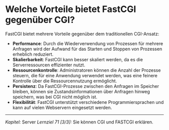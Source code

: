 # Welche Vorteile bietet FastCGI gegenüber CGI?

FastCGI bietet mehrere Vorteile gegenüber dem traditionellen CGI-Ansatz:
  - **Performance**: Durch die Wiederverwendung von Prozessen für mehrere Anfragen wird der Aufwand für das Starten und Stoppen von Prozessen erheblich reduziert.
  - **Skalierbarkeit**: FastCGI kann besser skaliert werden, da es die Serverressourcen effizienter nutzt.
  - **Ressourcenkontrolle**: Administratoren können die Anzahl der Prozesse steuern, die für eine Anwendung verwendet werden, was eine feinere Kontrolle über die Ressourcennutzung ermöglicht.
  - **Persistenz**: Da FastCGI-Prozesse zwischen den Anfragen im Speicher bleiben, können sie Zustandsinformationen über Anfragen hinweg speichern, was bei CGI nicht möglich ist.
  - **Flexibilität**: FastCGI unterstützt verschiedene Programmiersprachen und kann auf vielen Webservern eingesetzt werden.

---

_Kapitel:_ Server
_Lernziel 71 \[3/3\]:_ Sie können CGI und FASTCGI erklären.
